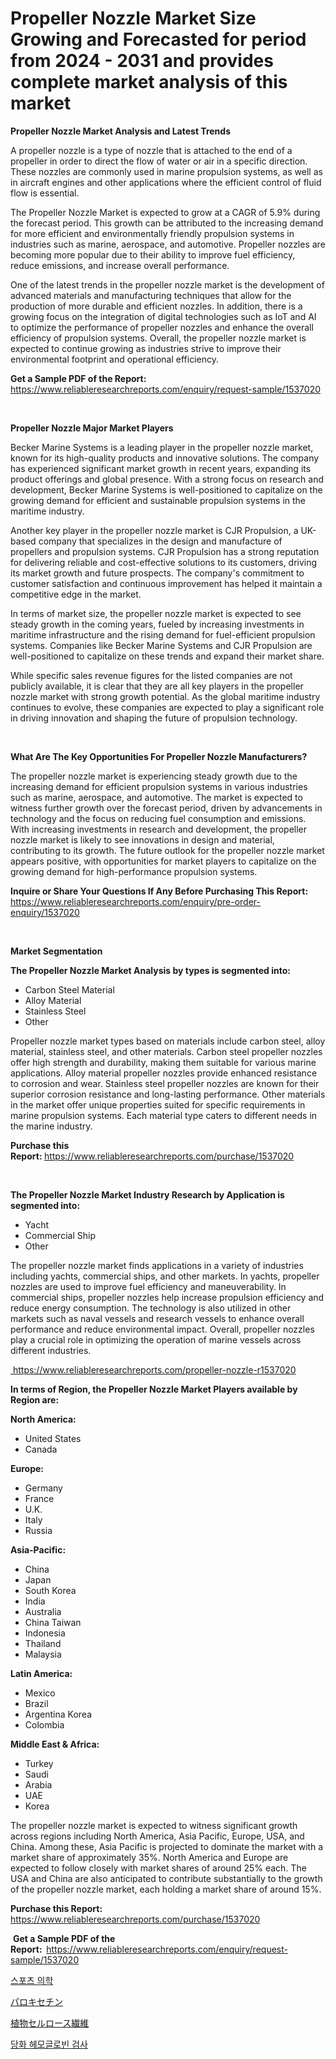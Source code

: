 <p><h1>Propeller Nozzle Market Size Growing and Forecasted for period from 2024 - 2031 and provides complete market analysis of this market</h1></p><p><strong>Propeller Nozzle Market Analysis and Latest Trends</strong></p>
<p><p>A propeller nozzle is a type of nozzle that is attached to the end of a propeller in order to direct the flow of water or air in a specific direction. These nozzles are commonly used in marine propulsion systems, as well as in aircraft engines and other applications where the efficient control of fluid flow is essential.</p><p>The Propeller Nozzle Market is expected to grow at a CAGR of 5.9% during the forecast period. This growth can be attributed to the increasing demand for more efficient and environmentally friendly propulsion systems in industries such as marine, aerospace, and automotive. Propeller nozzles are becoming more popular due to their ability to improve fuel efficiency, reduce emissions, and increase overall performance.</p><p>One of the latest trends in the propeller nozzle market is the development of advanced materials and manufacturing techniques that allow for the production of more durable and efficient nozzles. In addition, there is a growing focus on the integration of digital technologies such as IoT and AI to optimize the performance of propeller nozzles and enhance the overall efficiency of propulsion systems. Overall, the propeller nozzle market is expected to continue growing as industries strive to improve their environmental footprint and operational efficiency.</p></p>
<p><strong>Get a Sample PDF of the Report:&nbsp;</strong> <a href="https://www.reliableresearchreports.com/enquiry/request-sample/1537020">https://www.reliableresearchreports.com/enquiry/request-sample/1537020</a></p>
<p>&nbsp;</p>
<p><strong>Propeller Nozzle Major Market Players</strong></p>
<p><p>Becker Marine Systems is a leading player in the propeller nozzle market, known for its high-quality products and innovative solutions. The company has experienced significant market growth in recent years, expanding its product offerings and global presence. With a strong focus on research and development, Becker Marine Systems is well-positioned to capitalize on the growing demand for efficient and sustainable propulsion systems in the maritime industry.</p><p>Another key player in the propeller nozzle market is CJR Propulsion, a UK-based company that specializes in the design and manufacture of propellers and propulsion systems. CJR Propulsion has a strong reputation for delivering reliable and cost-effective solutions to its customers, driving its market growth and future prospects. The company's commitment to customer satisfaction and continuous improvement has helped it maintain a competitive edge in the market.</p><p>In terms of market size, the propeller nozzle market is expected to see steady growth in the coming years, fueled by increasing investments in maritime infrastructure and the rising demand for fuel-efficient propulsion systems. Companies like Becker Marine Systems and CJR Propulsion are well-positioned to capitalize on these trends and expand their market share.</p><p>While specific sales revenue figures for the listed companies are not publicly available, it is clear that they are all key players in the propeller nozzle market with strong growth potential. As the global maritime industry continues to evolve, these companies are expected to play a significant role in driving innovation and shaping the future of propulsion technology.</p></p>
<p>&nbsp;</p>
<p><strong>What Are The Key Opportunities For Propeller Nozzle Manufacturers?</strong></p>
<p><p>The propeller nozzle market is experiencing steady growth due to the increasing demand for efficient propulsion systems in various industries such as marine, aerospace, and automotive. The market is expected to witness further growth over the forecast period, driven by advancements in technology and the focus on reducing fuel consumption and emissions. With increasing investments in research and development, the propeller nozzle market is likely to see innovations in design and material, contributing to its growth. The future outlook for the propeller nozzle market appears positive, with opportunities for market players to capitalize on the growing demand for high-performance propulsion systems.</p></p>
<p><strong>Inquire or Share Your Questions If Any Before Purchasing This Report:</strong> <a href="https://www.reliableresearchreports.com/enquiry/pre-order-enquiry/1537020">https://www.reliableresearchreports.com/enquiry/pre-order-enquiry/1537020</a></p>
<p>&nbsp;</p>
<p><strong>Market Segmentation</strong></p>
<p><strong>The Propeller Nozzle Market Analysis by types is segmented into:</strong></p>
<p><ul><li>Carbon Steel Material</li><li>Alloy Material</li><li>Stainless Steel</li><li>Other</li></ul></p>
<p><p>Propeller nozzle market types based on materials include carbon steel, alloy material, stainless steel, and other materials. Carbon steel propeller nozzles offer high strength and durability, making them suitable for various marine applications. Alloy material propeller nozzles provide enhanced resistance to corrosion and wear. Stainless steel propeller nozzles are known for their superior corrosion resistance and long-lasting performance. Other materials in the market offer unique properties suited for specific requirements in marine propulsion systems. Each material type caters to different needs in the marine industry.</p></p>
<p><strong>Purchase this Report:&nbsp;</strong><a href="https://www.reliableresearchreports.com/purchase/1537020">https://www.reliableresearchreports.com/purchase/1537020</a></p>
<p>&nbsp;</p>
<p><strong>The Propeller Nozzle Market Industry Research by Application is segmented into:</strong></p>
<p><ul><li>Yacht</li><li>Commercial Ship</li><li>Other</li></ul></p>
<p><p>The propeller nozzle market finds applications in a variety of industries including yachts, commercial ships, and other markets. In yachts, propeller nozzles are used to improve fuel efficiency and maneuverability. In commercial ships, propeller nozzles help increase propulsion efficiency and reduce energy consumption. The technology is also utilized in other markets such as naval vessels and research vessels to enhance overall performance and reduce environmental impact. Overall, propeller nozzles play a crucial role in optimizing the operation of marine vessels across different industries.</p></p>
<p><a href="https://www.reliableresearchreports.com/propeller-nozzle-r1537020">&nbsp;https://www.reliableresearchreports.com/propeller-nozzle-r1537020</a></p>
<p><strong>In terms of Region, the Propeller Nozzle Market Players available by Region are:</strong></p>
<p>
    <p> <strong> North America: </strong>
        <ul>
            <li>United States</li>
            <li>Canada</li>
        </ul>
        </p> 
    <p> <strong> Europe: </strong>
        <ul>
            <li>Germany</li>
            <li>France</li>
            <li>U.K.</li>
            <li>Italy</li>
            <li>Russia</li>
        </ul>
        </p> 
    <p> <strong> Asia-Pacific: </strong>
        <ul>
            <li>China</li>
            <li>Japan</li>
            <li>South Korea</li>
            <li>India</li>
            <li>Australia</li>
            <li>China Taiwan</li>
            <li>Indonesia</li>
            <li>Thailand</li>
            <li>Malaysia</li>
        </ul>
        </p> 
    <p> <strong> Latin America: </strong>
        <ul>
            <li>Mexico</li>
            <li>Brazil</li>
            <li>Argentina Korea</li>
            <li>Colombia</li>
        </ul>
        </p> 
    <p> <strong> Middle East & Africa: </strong>
        <ul>
            <li>Turkey</li>
            <li>Saudi</li>
            <li>Arabia</li>
            <li>UAE</li>
            <li>Korea</li>
        </ul>
    </p>
    </p>
<p><p>The propeller nozzle market is expected to witness significant growth across regions including North America, Asia Pacific, Europe, USA, and China. Among these, Asia Pacific is projected to dominate the market with a market share of approximately 35%. North America and Europe are expected to follow closely with market shares of around 25% each. The USA and China are also anticipated to contribute substantially to the growth of the propeller nozzle market, each holding a market share of around 15%.</p></p>
<p><strong>Purchase this Report: </strong><a href="https://www.reliableresearchreports.com/purchase/1537020">https://www.reliableresearchreports.com/purchase/1537020</a></p>
<p>&nbsp;<strong>Get a Sample PDF of the Report:&nbsp;&nbsp;</strong><a href="https://www.reliableresearchreports.com/enquiry/request-sample/1537020">https://www.reliableresearchreports.com/enquiry/request-sample/1537020</a></p>
<p><strong></strong></p>
<p><p><a href="https://medium.com/@raymondietrich7892023/%EC%8A%A4%ED%8F%AC%EC%B8%A0-%EC%9D%98%ED%95%99-%EC%8B%9C%EC%9E%A5-%EA%B7%9C%EB%AA%A8-%EC%8B%9C%EC%9E%A5-%EC%A0%84%EB%A7%9D-%EB%B0%8F-%EC%8B%9C%EC%9E%A5-%EC%98%88%EC%B8%A1-2024%EB%85%84%EB%B6%80%ED%84%B0-2031%EB%85%84%EA%B9%8C%EC%A7%80-a61555e65fc7">스포츠 의학</a></p><p><a href="https://medium.com/@amehdzmay/%E3%83%91%E3%83%AD%E3%82%AD%E3%82%BB%E3%83%81%E3%83%B3%E5%B8%82%E5%A0%B4-2031%E5%B9%B4%E3%81%BE%E3%81%A7%E3%81%AE%E3%83%88%E3%83%AC%E3%83%B3%E3%83%89-%E4%BA%88%E6%B8%AC-%E7%AB%B6%E4%BA%89%E5%88%86%E6%9E%90-051fb3f3d973">パロキセチン</a></p><p><a href="https://medium.com/@carolynsparkly/%E6%A4%8D%E7%89%A9%E3%82%BB%E3%83%AB%E3%83%AD%E3%83%BC%E3%82%B9%E7%B9%8A%E7%B6%AD%E5%B8%82%E5%A0%B4%E5%B1%95%E6%9C%9B-%E6%A5%AD%E7%95%8C%E3%81%AE%E6%A6%82%E8%A6%81%E3%81%A8%E4%BA%88%E6%B8%AC-2024%E5%B9%B4%E3%81%8B%E3%82%892031%E5%B9%B4-836a6e1c530e">植物セルロース繊維</a></p><p><a href="https://medium.com/@hulk678678/%EA%B8%80%EB%A6%AC%EC%BC%80%EC%9D%B4%ED%8B%B0%EB%93%9C-%ED%97%A4%EB%AA%A8%EA%B8%80%EB%A1%9C%EB%B9%88-%ED%85%8C%EC%8A%A4%ED%8A%B8-%EC%8B%9C%EC%9E%A5-%EC%8B%9C%EC%9E%A5-cagr-%EC%8B%9C%EC%9E%A5-%ED%8A%B8%EB%A0%8C%EB%93%9C-%EB%B0%8F-%EC%84%B1%EC%9E%A5-%EC%A0%84%EB%9E%B5%EC%97%90-%EB%8C%80%ED%95%9C-%ED%86%B5%EC%B0%B0%EB%A0%A5-b498c19ad803">당화 헤모글로빈 검사</a></p></p>